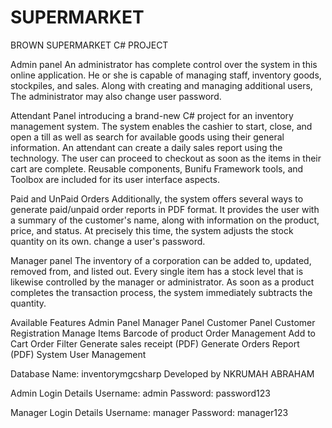 # SUPERMARKET
BROWN SUPERMARKET C# PROJECT

Admin panel 
An administrator has complete control over the system in this online application. He or she is capable of managing staff, inventory goods, stockpiles, and sales. Along with creating and managing additional users, The administrator may also change user password.

Attendant Panel
 introducing a brand-new C# project for an inventory management system. The system enables the cashier to start, close, and open a till as well as search for available goods using their general information. An attendant can create a daily sales report using the technology. The user can proceed to checkout as soon as the items in their cart are complete. Reusable components, Bunifu Framework tools, and Toolbox are included for its user interface aspects.

Paid and UnPaid Orders
 Additionally, the system offers several ways to generate paid/unpaid order reports in PDF format. It provides the user with a summary of the customer's name, along with information on the product, price, and status. At precisely this time, the system adjusts the stock quantity on its own. change a user's password.

Manager panel 
The inventory of a corporation can be added to, updated, removed from, and listed out. Every single item has a stock level that is likewise controlled by the manager or administrator. As soon as a product completes the transaction process, the system immediately subtracts the quantity.

Available Features 
Admin Panel 
Manager Panel
 Customer Panel 
Customer Registration 
Manage Items 
Barcode of product
 Order Management
 Add to Cart 
Order Filter
Generate sales receipt (PDF)
 Generate Orders Report (PDF) 
System User Management

Database Name: inventorymgcsharp 
Developed by NKRUMAH ABRAHAM

Admin Login Details 
Username: admin 
Password: password123

Manager Login Details
 Username: manager 
Password: manager123
